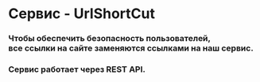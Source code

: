

<h1>Сервис - UrlShortCut</h1>


<h3> Чтобы обеспечить безопасность пользователей,<br>
все ссылки на сайте заменяются ссылками на наш сервис.</h3>
<h3>Сервис работает через REST API. </h3>